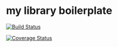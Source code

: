 
# my library boilerplate

[![Build Status](https://travis-ci.org/objectisundefined/library-boilerplate.svg?branch=master)](https://travis-ci.org/objectisundefined/library-boilerplate)

[![Coverage Status](https://coveralls.io/repos/github/objectisundefined/library-boilerplate/badge.svg?branch=master)](https://coveralls.io/github/objectisundefined/library-boilerplate?branch=master)
